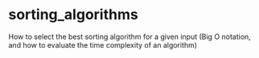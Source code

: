 # sorting_algorithms
How to select the best sorting algorithm for a given input (Big O notation, and how to evaluate the time complexity of an algorithm)
